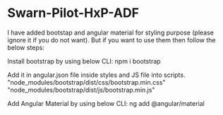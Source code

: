 # Swarn-Pilot-HxP-ADF

I have added bootstap and angular material for styling purpose (please ignore it if you do not want). But if you want to use them then follow the below steps:

Install bootstrap by using below CLI:
npm i bootstrap

Add it in angular.json file inside styles and JS file into scripts.
"node_modules/bootstrap/dist/css/bootstrap.min.css"
"node_modules/bootstrap/dist/js/bootstrap.min.js"

Add Angular Material by using below CLI:
ng add @angular/material

